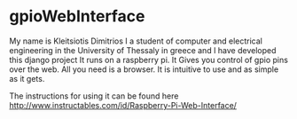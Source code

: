 # gpioWebInterface

My name is Kleitsiotis Dimitrios
I a student of computer and electrical engineering in the University of Thessaly in greece and I have developed this django project
It runs on a raspberry pi.
It Gives you control of gpio pins over the web.
All you need is a browser.
It is intuitive to use and as simple as it gets.

The instructions for using it can be found here http://www.instructables.com/id/Raspberry-Pi-Web-Interface/
